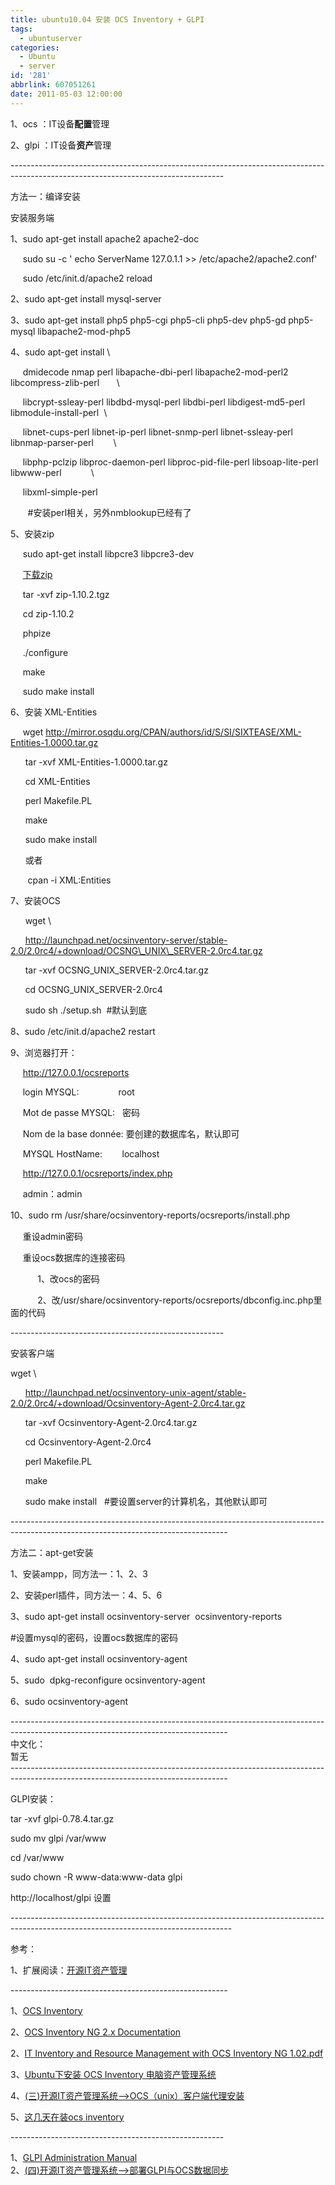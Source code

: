 ```yaml
---
title: ubuntu10.04 安装 OCS Inventory + GLPI
tags:
  - ubuntuserver
categories:
  - Ubuntu
  - server
id: '281'
abbrlink: 607051261
date: 2011-05-03 12:00:00
---
```


1、ocs ：IT设备**配置**管理

2、glpi ：IT设备**资产**管理

\-----------------------------------------------------------------------------------------------------------------------------------

方法一：编译安装

安装服务端

1、sudo apt-get install apache2 apache2-doc 

     sudo su -c ' echo ServerName 127.0.1.1 >> /etc/apache2/apache2.conf'

     sudo /etc/init.d/apache2 reload

2、sudo apt-get install mysql-server

3、sudo apt-get install php5 php5-cgi php5-cli php5-dev php5-gd php5-mysql libapache2-mod-php5 

4、sudo apt-get install \\

     dmidecode nmap perl libapache-dbi-perl libapache2-mod-perl2 libcompress-zlib-perl       \\

     libcrypt-ssleay-perl libdbd-mysql-perl libdbi-perl libdigest-md5-perl libmodule-install-perl  \\

     libnet-cups-perl libnet-ip-perl libnet-snmp-perl libnet-ssleay-perl libnmap-parser-perl        \\

     libphp-pclzip libproc-daemon-perl libproc-pid-file-perl libsoap-lite-perl libwww-perl            \\

     libxml-simple-perl

       #安装perl相关，另外nmblookup已经有了

5、安装zip

     sudo apt-get install libpcre3 libpcre3-dev

     [下载zip](http://pecl.php.net/package/zip) 

     tar -xvf zip-1.10.2.tgz

     cd zip-1.10.2

     phpize

     ./configure

     make

     sudo make install 

6、安装 XML-Entities

     wget http://mirror.osqdu.org/CPAN/authors/id/S/SI/SIXTEASE/XML-Entities-1.0000.tar.gz

      tar -xvf XML-Entities-1.0000.tar.gz

      cd XML-Entities

      perl Makefile.PL

      make

      sudo make install

      或者

       cpan -i XML:Entities

7、安装OCS

      wget \\

      http://launchpad.net/ocsinventory-server/stable-2.0/2.0rc4/+download/OCSNG\_UNIX\_SERVER-2.0rc4.tar.gz

      tar -xvf OCSNG\_UNIX\_SERVER-2.0rc4.tar.gz

      cd OCSNG\_UNIX\_SERVER-2.0rc4

      sudo sh ./setup.sh  #默认到底

8、sudo /etc/init.d/apache2 restart

9、浏览器打开：

     http://127.0.0.1/ocsreports

     login MYSQL:                root

     Mot de passe MYSQL:   密码

     Nom de la base donnée: 要创建的数据库名，默认即可

     MYSQL HostName:        localhost

     http://127.0.0.1/ocsreports/index.php

     admin：admin

10、sudo rm /usr/share/ocsinventory-reports/ocsreports/install.php

     重设admin密码

     重设ocs数据库的连接密码

           1、改ocs的密码

           2、改/usr/share/ocsinventory-reports/ocsreports/dbconfig.inc.php里面的代码

\-----------------------------------------------------

安装客户端

wget \\

      http://launchpad.net/ocsinventory-unix-agent/stable-2.0/2.0rc4/+download/Ocsinventory-Agent-2.0rc4.tar.gz

      tar -xvf Ocsinventory-Agent-2.0rc4.tar.gz

      cd Ocsinventory-Agent-2.0rc4

      perl Makefile.PL

      make

      sudo make install   #要设置server的计算机名，其他默认即可

\------------------------------------------------------------------------------------------------------------------------------------

方法二：apt-get安装

1、安装ampp，同方法一：1、2、3

2、安装perl插件，同方法一：4、5、6

3、sudo apt-get install ocsinventory-server  ocsinventory-reports  

 #设置mysql的密码，设置ocs数据库的密码

4、sudo apt-get install ocsinventory-agent

5、sudo  dpkg-reconfigure ocsinventory-agent 

6、sudo ocsinventory-agent

\------------------------------------------------------------------------------------------------------------------------------------  
中文化：  
暂无  
\------------------------------------------------------------------------------------------------------------------------------------  

GLPI安装：

tar -xvf glpi-0.78.4.tar.gz

sudo mv glpi /var/www

cd /var/www

sudo chown -R www-data:www-data glpi

http://localhost/glpi 设置

\-------------------------------------------------------------------------------------------------------------------------------------

参考：

1、扩展阅读：[开源IT资产管理](http://ossbox.net/open-source-IT-Asset-Mgmt)

\------------------------------------------------------

1、[OCS Inventory](http://doc.ubuntu-fr.org/ocs_inventory%7C#installation_du_client_linux)

[](http://doc.ubuntu-fr.org/ocs_inventory%7C#installation_du_client_linux)2、[OCS Inventory NG 2.x Documentation](http://wiki.ocsinventory-ng.org/index.php/Documentation:Main)  

2、[IT Inventory and Resource Management with OCS Inventory NG 1.02.pdf](http://www.itpub.net/thread-1321323-1-1.html)

3、[Ubuntu下安装 OCS Inventory 电脑资产管理系统](http://zhjack.blog.163.com/blog/static/143149200810702324478/)

4、[(三)开源IT资产管理系统-->OCS（unix）客户端代理安装](http://viong.blog.51cto.com/844766/503694)

5、[这几天在装ocs inventory](http://hi.baidu.com/kan_jian/blog/item/ae5c5a3411e64e3c5bb5f59f.html)

\-----------------------------------------------------

1、[GLPI Administration Manual](http://www.glpi-project.org/wiki/doku.php?id=en:manual:admin:0_index)  
2、[(四)开源IT资产管理系统-->部署GLPI与OCS数据同步](http://viong.blog.51cto.com/844766/503735)